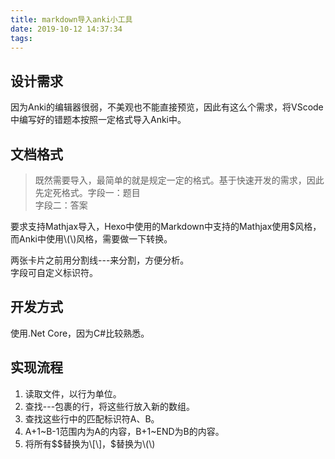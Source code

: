 ```yaml
---
title: markdown导入anki小工具
date: 2019-10-12 14:37:34
tags:
---
```

## 设计需求
因为Anki的编辑器很弱，不美观也不能直接预览，因此有这么个需求，将VScode中编写好的错题本按照一定格式导入Anki中。

## 文档格式
> 既然需要导入，最简单的就是规定一定的格式。基于快速开发的需求，因此先定死格式。字段一：题目  
字段二：答案  

要求支持Mathjax导入，Hexo中使用的Markdown中支持的Mathjax使用$风格，而Anki中使用\\(\\)风格，需要做一下转换。  

两张卡片之前用分割线---来分割，方便分析。  
字段可自定义标识符。  

## 开发方式
使用.Net Core，因为C#比较熟悉。  

## 实现流程
1. 读取文件，以行为单位。  
2. 查找---包裹的行，将这些行放入新的数组。  
3. 查找这些行中的匹配标识符A、B。  
4. A+1~B-1范围内为A的内容，B+1~END为B的内容。  
5. 将所有\$\$替换为\\[\\]，\$替换为\\(\\)